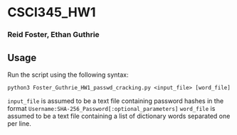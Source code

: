 # CSCI345_HW1
### Reid Foster, Ethan Guthrie

## Usage
Run the script using the following syntax:
```
python3 Foster_Guthrie_HW1_passwd_cracking.py <input_file> [word_file]
```
```input_file``` is assumed to be a text file containing password hashes in the format ```Username:SHA-256_Password[:optional_parameters]```
```word_file``` is assumed to be a text file containing a list of dictionary words separated one per line.